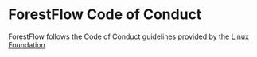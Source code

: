 # ForestFlow Code of Conduct
ForestFlow follows the Code of Conduct guidelines [provided by the Linux Foundation](https://lfprojects.org/policies/code-of-conduct/)